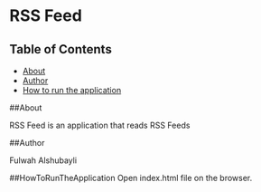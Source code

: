 # RSS Feed

## Table of Contents

* [About](#about)
* [Author](#author)
* [How to run the application](#howToRunTheApplication)

##About

RSS Feed is an application that reads RSS Feeds

##Author

Fulwah Alshubayli


##HowToRunTheApplication
Open index.html file on the browser.
